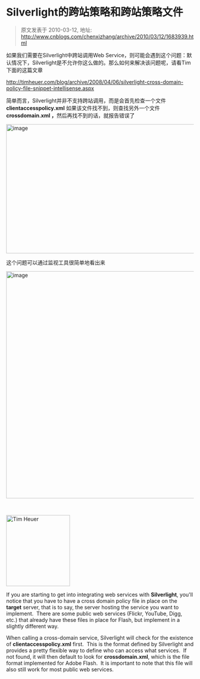 # Silverlight的跨站策略和跨站策略文件 
> 原文发表于 2010-03-12, 地址: http://www.cnblogs.com/chenxizhang/archive/2010/03/12/1683939.html 


<p>如果我们需要在Silverlight中跨站调用Web Service，则可能会遇到这个问题：默认情况下，Silverlight是不允许你这么做的。那么如何来解决该问题呢，请看Tim下面的这篇文章</p> <p><a title="http://timheuer.com/blog/archive/2008/04/06/silverlight-cross-domain-policy-file-snippet-intellisense.aspx" href="http://timheuer.com/blog/archive/2008/04/06/silverlight-cross-domain-policy-file-snippet-intellisense.aspx">http://timheuer.com/blog/archive/2008/04/06/silverlight-cross-domain-policy-file-snippet-intellisense.aspx</a></p> <p>简单而言，Silverlight并非不支持跨站调用，而是会首先检查一个文件<strong>clientaccesspolicy.xml</strong> 如果该文件找不到，则查找另外一个文件<strong>crossdomain.xml ，</strong>然后再找不到的话，就报告错误了</p> <p><a href="http://images.cnblogs.com/cnblogs_com/chenxizhang/WindowsLiveWriter/Silverlight_730E/image_2.png" class="thickbox"><img title="image" border="0" alt="image" src="http://images.cnblogs.com/cnblogs_com/chenxizhang/WindowsLiveWriter/Silverlight_730E/image_thumb.png" width="696" height="347"></a> </p> <p>这个问题可以通过监视工具很简单地看出来 </p> <p><a href="http://images.cnblogs.com/cnblogs_com/chenxizhang/WindowsLiveWriter/Silverlight_730E/image_4.png" class="thickbox"><img title="image" border="0" alt="image" src="http://images.cnblogs.com/cnblogs_com/chenxizhang/WindowsLiveWriter/Silverlight_730E/image_thumb_1.png" width="871" height="610"></a> </p> <p>&nbsp;</p> <p><img alt="Tim Heuer" src="http://storage.timheuer.com/timheuer-171-seattleb.jpg" width="171" height="191"></p> <p>If you are starting to get into integrating web services with <strong>Silverlight</strong>, you'll notice that you have to have a cross domain policy file in place on the <strong>target</strong> server, that is to say, the server hosting the service you want to implement.&nbsp; There are some public web services (Flickr, YouTube, Digg, etc.) that already have these files in place for Flash, but implement in a slightly different way. <p>When calling a cross-domain service, Silverlight will check for the existence of <strong>clientaccesspolicy.xml</strong> first.&nbsp; This is the format defined by Silverlight and provides a pretty flexible way to define who can access what services.&nbsp; If not found, it will then default to look for <strong>crossdomain.xml</strong>, which is the file format implemented for Adobe Flash.&nbsp; It is important to note that this file will also still work for most public web services. 